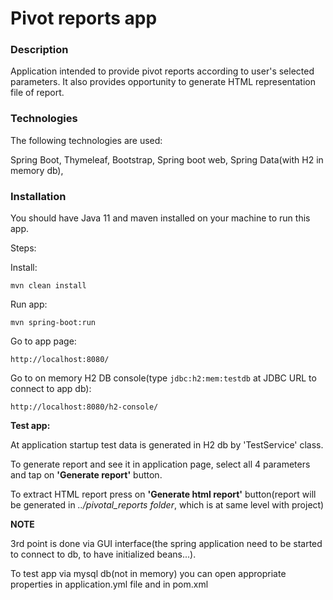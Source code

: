 # Pivot reports app

### Description
Application intended to provide pivot reports according to user's selected parameters.
It also provides opportunity to generate HTML representation file of report. 

### Technologies

The following technologies are used:

Spring Boot, Thymeleaf, Bootstrap, Spring boot web, Spring Data(with H2 in memory db), 

### Installation
You should have Java 11 and maven installed on your machine to run this app.

Steps:

Install:

`mvn clean install`

Run app:

`mvn spring-boot:run`

Go to app page:

`http://localhost:8080/`

Go to on memory H2 DB console(type `jdbc:h2:mem:testdb` at JDBC URL to connect to app db):

`http://localhost:8080/h2-console/`

**Test app:**

At application startup test data is generated in H2 db by 'TestService' class.

To generate report and see it in application page, select all 4 parameters and tap on **'Generate report'** button.

To extract HTML report press on **'Generate html report'** button(report will be generated in _../pivotal_reports folder_, which is at same level with project)

**NOTE**

3rd point is done via GUI interface(the spring application need to be started to connect to db, to have initialized beans...).  

To test app via mysql db(not in memory) you can open appropriate properties in application.yml file and in pom.xml
